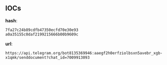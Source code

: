 
## IOCs

__hash__:

```text
7fa27c24b89cdfb47350ecfd70e30e93
a0a35155c0daf2199215666b00b9609c
```
__url__:

```text
https://api.telegram.org/bot8135369946:aaegf2h0erfziolbsxn5avebr_xgb-x1qmk/senddocument?chat_id=7009913093
```